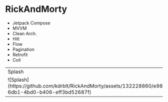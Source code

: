 # RickAndMorty
- Jetpack Compose
- MVVM
- Clean Arch.
- Hilt
- Flow
- Pagination
- Retrofit
- Coil

<table>
        <tr> 
            <td>Splash</td>
            <td>Characters</td>
            <td>Character Detail</td>
        </tr>
        <tr> 
            <td>![Splash](https://github.com/kdrblt/RickAndMorty/assets/132228860/e9885e47-6db1-4bd0-b406-eff3bd52687f)</td>
            <td>![Characters](https://github.com/kdrblt/RickAndMorty/assets/132228860/df5c61e1-3041-4221-a96b-e01be8c9c1f0)</td>
            <td>![CharacterDetail](https://github.com/kdrblt/RickAndMorty/assets/132228860/272f3f84-03f9-4899-9c0c-2fae96cf746b)</td>
        </tr>
        
</table>
